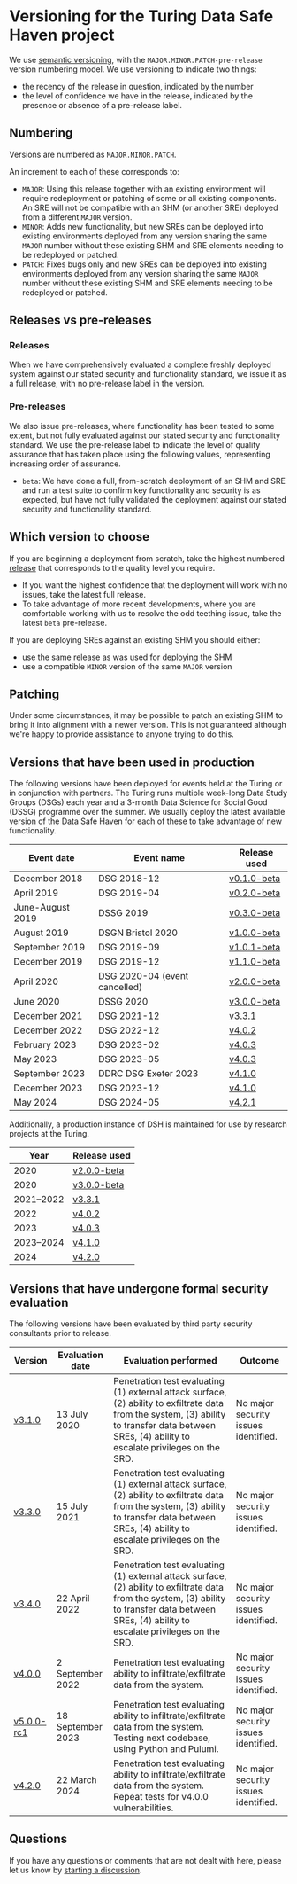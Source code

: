 # Versioning for the Turing Data Safe Haven project

We use [semantic versioning](https://semver.org/), with the `MAJOR.MINOR.PATCH-pre-release` version numbering model.
We use versioning to indicate two things:

- the recency of the release in question, indicated by the number
- the level of confidence we have in the release, indicated by the presence or absence of a pre-release label.

## Numbering

Versions are numbered as `MAJOR.MINOR.PATCH`.

An increment to each of these corresponds to:

- `MAJOR`: Using this release together with an existing environment will require redeployment or patching of some or all existing components. An SRE will not be compatible with an SHM (or another SRE) deployed from a different `MAJOR` version.
- `MINOR`: Adds new functionality, but new SREs can be deployed into existing environments deployed from any version sharing the same `MAJOR` number without these existing SHM and SRE elements needing to be redeployed or patched.
- `PATCH`: Fixes bugs only and new SREs can be deployed into existing environments deployed from any version sharing the same `MAJOR` number without these existing SHM and SRE elements needing to be redeployed or patched.

## Releases vs pre-releases

### Releases

When we have comprehensively evaluated a complete freshly deployed system against our stated security and functionality standard, we issue it as a full release, with no pre-release label in the version.

### Pre-releases

We also issue pre-releases, where functionality has been tested to some extent, but not fully evaluated against our stated security and functionality standard. We use the pre-release label to indicate the level of quality assurance that has taken place using the following values, representing increasing order of assurance.

- `beta`: We have done a full, from-scratch deployment of an SHM and SRE and run a test suite to confirm key functionality and security is as expected, but have not fully validated the deployment against our stated security and functionality standard.

## Which version to choose

If you are beginning a deployment from scratch, take the highest numbered [release](https://github.com/alan-turing-institute/data-safe-haven/releases/) that corresponds to the quality level you require.

- If you want the highest confidence that the deployment will work with no issues, take the latest full release.
- To take advantage of more recent developments, where you are comfortable working with us to resolve the odd teething issue, take the latest `beta` pre-release.

If you are deploying SREs against an existing SHM you should either:

- use the same release as was used for deploying the SHM
- use a compatible `MINOR` version of the same `MAJOR` version

## Patching

Under some circumstances, it may be possible to patch an existing SHM to bring it into alignment with a newer version.
This is not guaranteed although we're happy to provide assistance to anyone trying to do this.

## Versions that have been used in production

The following versions have been deployed for events held at the Turing or in conjunction with partners.
The Turing runs multiple week-long Data Study Groups (DSGs) each year and a 3-month Data Science for Social Good (DSSG) programme over the summer.
We usually deploy the latest available version of the Data Safe Haven for each of these to take advantage of new functionality.

| Event date       | Event name                    | Release used                                                                                     |
| ---------------- | ----------------------------- | ------------------------------------------------------------------------------------------------ |
| December 2018    | DSG 2018-12                   | [v0.1.0-beta](https://github.com/alan-turing-institute/data-safe-haven/releases/tag/v0.1.0-beta) |
| April 2019       | DSG 2019-04                   | [v0.2.0-beta](https://github.com/alan-turing-institute/data-safe-haven/releases/tag/v0.2.0-beta) |
| June-August 2019 | DSSG 2019                     | [v0.3.0-beta](https://github.com/alan-turing-institute/data-safe-haven/releases/tag/v0.3.0-beta) |
| August 2019      | DSGN Bristol 2020             | [v1.0.0-beta](https://github.com/alan-turing-institute/data-safe-haven/releases/tag/v1.0.0-beta) |
| September 2019   | DSG 2019-09                   | [v1.0.1-beta](https://github.com/alan-turing-institute/data-safe-haven/releases/tag/v1.0.1-beta) |
| December 2019    | DSG 2019-12                   | [v1.1.0-beta](https://github.com/alan-turing-institute/data-safe-haven/releases/tag/v1.1.0-beta) |
| April 2020       | DSG 2020-04 (event cancelled) | [v2.0.0-beta](https://github.com/alan-turing-institute/data-safe-haven/releases/tag/v2.0.0-beta) |
| June 2020        | DSSG 2020                     | [v3.0.0-beta](https://github.com/alan-turing-institute/data-safe-haven/releases/tag/v3.0.0-beta) |
| December 2021    | DSG 2021-12                   | [v3.3.1](https://github.com/alan-turing-institute/data-safe-haven/releases/tag/v3.3.1)           |
| December 2022    | DSG 2022-12                   | [v4.0.2](https://github.com/alan-turing-institute/data-safe-haven/releases/tag/v4.0.2)           |
| February 2023    | DSG 2023-02                   | [v4.0.3](https://github.com/alan-turing-institute/data-safe-haven/releases/tag/v4.0.3)           |
| May 2023         | DSG 2023-05                   | [v4.0.3](https://github.com/alan-turing-institute/data-safe-haven/releases/tag/v4.0.3)           |
| September 2023   | DDRC DSG Exeter 2023          | [v4.1.0](https://github.com/alan-turing-institute/data-safe-haven/releases/tag/v4.1.0)           |
| December 2023    | DSG 2023-12                   | [v4.1.0](https://github.com/alan-turing-institute/data-safe-haven/releases/tag/v4.1.0)           |
| May 2024         | DSG 2024-05                   | [v4.2.1](https://github.com/alan-turing-institute/data-safe-haven/releases/tag/v4.2.1)           |

Additionally, a production instance of DSH is maintained for use by research projects at the Turing.

| Year      | Release used                                                                                     |
|-----------|--------------------------------------------------------------------------------------------------|
| 2020      | [v2.0.0-beta](https://github.com/alan-turing-institute/data-safe-haven/releases/tag/v2.0.0-beta) |
| 2020      | [v3.0.0-beta](https://github.com/alan-turing-institute/data-safe-haven/releases/tag/v3.0.0-beta) |
| 2021–2022 | [v3.3.1](https://github.com/alan-turing-institute/data-safe-haven/releases/tag/v3.3.1)           |
| 2022      | [v4.0.2](https://github.com/alan-turing-institute/data-safe-haven/releases/tag/v4.0.2)           |
| 2023      | [v4.0.3](https://github.com/alan-turing-institute/data-safe-haven/releases/tag/v4.0.3)           |
| 2023–2024 | [v4.1.0](https://github.com/alan-turing-institute/data-safe-haven/releases/tag/v4.1.0)           |
| 2024      | [v4.2.0](https://github.com/alan-turing-institute/data-safe-haven/releases/tag/v4.2.0)           |

## Versions that have undergone formal security evaluation

The following versions have been evaluated by third party security consultants prior to release.

| Version                                                                                         | Evaluation date   | Evaluation performed                                                                                                                                                                               | Outcome                              |
| --------------------------------------------------------------------------------------          | ----------------  | -------------------------------------------------------------------------------------------------------------------------------------------------------------------------------------------------- | ------------------------------------ |
| [v3.1.0](https://github.com/alan-turing-institute/data-safe-haven/releases/tag/v3.1.0)          | 13 July 2020      | Penetration test evaluating (1) external attack surface, (2) ability to exfiltrate data from the system, (3) ability to transfer data between SREs, (4) ability to escalate privileges on the SRD. | No major security issues identified. |
| [v3.3.0](https://github.com/alan-turing-institute/data-safe-haven/releases/tag/v3.3.0)          | 15 July 2021      | Penetration test evaluating (1) external attack surface, (2) ability to exfiltrate data from the system, (3) ability to transfer data between SREs, (4) ability to escalate privileges on the SRD. | No major security issues identified. |
| [v3.4.0](https://github.com/alan-turing-institute/data-safe-haven/releases/tag/v3.4.0)          | 22 April 2022     | Penetration test evaluating (1) external attack surface, (2) ability to exfiltrate data from the system, (3) ability to transfer data between SREs, (4) ability to escalate privileges on the SRD. | No major security issues identified. |
| [v4.0.0](https://github.com/alan-turing-institute/data-safe-haven/releases/tag/v4.0.0)          | 2 September 2022  | Penetration test evaluating ability to infiltrate/exfiltrate data from the system.                                                                                                                 | No major security issues identified. |
| [v5.0.0-rc1](https://github.com/alan-turing-institute/data-safe-haven/releases/tag/v5.0.0-rc.1) | 18 September 2023 | Penetration test evaluating ability to infiltrate/exfiltrate data from the system. Testing next codebase, using Python and Pulumi.                                                                        | No major security issues identified. |
| [v4.2.0](https://github.com/alan-turing-institute/data-safe-haven/releases/tag/v4.2.0)          | 22 March 2024     | Penetration test evaluating ability to infiltrate/exfiltrate data from the system. Repeat tests for v4.0.0 vulnerabilities.                                                                        | No major security issues identified. |

## Questions

If you have any questions or comments that are not dealt with here, please let us know by [starting a discussion](https://github.com/alan-turing-institute/data-safe-haven/discussions).

